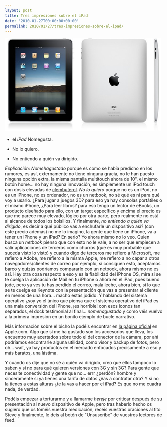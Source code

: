 ```yaml
---
layout: post
title: Tres impresiones sobre el iPad
date: '2010-01-27T00:00:00+00:00'
permalink: 2010/01/27/tres-impresiones-sobre-el-ipad/
---
```

<img src="/assets/zz78cebccc.jpg" alt="iPad" title="iPad" width="500" height="298" class="centro" />

* el *iPad* Nomegusta.

* No lo quiero.

* No entiendo a quién va dirigido.

*Explicación*: *Nomehagustado* porque es como se había predicho en los rumores, es así, externamente no tiene ninguna gracia, no le han puesto ninguna opción extra, la misma pantalla multitouch ahora de 10", el mismo botón home... no hay ninguna innovación, es simplemente un iPod touch con dosis elevadas de [clembuterol](http://es.wikipedia.org/wiki/Clembuterol). *No lo quiero* porque no es un iPod, no es un iPhone, no es ordenador, no es un netbook, no sé qué es ni para qué voy a usarlo. ¿Para jugar a juegos 3D? para eso ya hay consolas portátiles o el mismo iPhone, ¿Para leer libros? para eso tengo un lector de eBooks, un producto diseñado para ello, con un target específico y encima el precio es que me parece muy elevado, lógico por otra parte, pero realmente no está al alcance de todos los bolsillos. Y finalmente, *no entiendo a quién va dirigido*, es decir a qué público vas a enchufarle un dispositivo así? (con este precio además) no me lo imagino, la gente que tiene un iPhone, va a tener un iPhone y un iPad? En serio? Yo ahora mismo no lo veo. Quien busca un _netbook_ pienso que con esto no le vale, a no ser que empiecen a salir aplicaciones de terceros como churros (que es muy probable que suceda visto lo visto) y cuando digo de terceros me refiero a Microsoft, me refiero a Adobe, me refiero a la misma Apple, me refiero a no capar a otros navegadores/clientes de correo por ejemplo, si consiguen esto, aceptamos barco y quizás podríamos compararlo con un netbook, ahora mismo no es así. Hay otra cosa respecto a eso y es la fiabilidad del iPhone OS, mira si se te cuelga la aplicación de Mail en tu iPhone o ahora en el iPad, pues bueno jode, pero ya ves tu has perdido el correo, mala leche, ahora bien, si lo que se te cuelga es Keynote con la presentación que vas a presentar al cliente en menos de una hora... macho estás jodido. Y hablando del sistema operativo ¿soy yo el único que piensa que el sistema operativo del iPad es una mala conversión del iPhone, ¡es horrible! con esos iconos tan separados, el dock testimonial al final... *nomehagustado* y como véis vuelvo a la primera impresión en un bonito ejemplo de bucle narrativo.

Más información sobre el bicho la podéis encontrar en [la página oficial](http://www.apple.com/ipad/specs/) en Apple.com. Algo que sí me ha gustado son los accesorios que lleva, los encuentro muy acertados sobre todo el del conector de la cámara, por ahí podríamos encontrarle alguna utilidad, como visor y backup de fotos, pero oh... wait, ya hay productos en el mercado enfocados precisamente a eso y más baratos, una lástima.

Y cuando os dije que no sé a quién va dirigido, creo que ellos tampoco lo saben y si no para qué quieren versiones con 3G y sin 3G? Para gente que necesite conectividad y gente que no... errr ¿perdón? hombre y sinceramente si ya tienes una tarifa de datos ¿Vas a contratar otra? Y si no la tienes a estas alturas ¿te la vas a hacer por el iPad? Es que no me cuadra nada, de verdad.

Podéis empezar a torturarme y a llamarme *hereje* por criticar después de su presentación al nuevo dispositivo de Apple, pero tras haberlo hecho os sugiero que os toméis vuestra medicación, recéis vuestras oraciones al tito Steve y finalmente, le deis al botón de "Unsuscribe" de vuestros lectores de feed.

